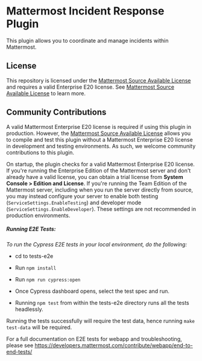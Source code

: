 # Mattermost Incident Response Plugin

This plugin allows you to coordinate and manage incidents within Mattermost.

## License

This repository is licensed under the [Mattermost Source Available License](LICENSE) and requires a valid Enterprise E20 license. See [Mattermost Source Available License](https://docs.mattermost.com/overview/faq.html#mattermost-source-available-license) to learn more.

## Community Contributions

A valid Mattermost Enterprise E20 license is required if using this plugin in production. However, the [Mattermost Source Available License](LICENSE) allows you to compile and test this plugin without a Mattermost Enterprise E20 license in development and testing environments. As such, we welcome community contributions to this plugin.

On startup, the plugin checks for a valid Mattermost Enterprise E20 license. If you're running the Enterprise Edition of the Mattermost server and don't already have a valid license, you can obtain a trial license from **System Console > Edition and License**. If you're running the Team Edition of the Mattermost server, including when you run the server directly from source, you may instead configure your server to enable both testing (`ServiceSettings.EnableTesting`) and developer mode (`ServiceSettings.EnableDeveloper`). These settings are not recommended in production environments.

##### Running E2E Tests:

_To run the Cypress E2E tests in your local environment, do the following:_

- cd to tests-e2e
- Run `npm install`
- Run `npm run cypress:open`
- Once Cypress dashboard opens, select the test spec and run.

- Running `npm test` from within the tests-e2e directory runs all the tests headlessly.

Running the tests successfully will require the test data, hence running `make test-data` will be required.

For a full documentation on E2E tests for webapp and troubleshooting, please see https://developers.mattermost.com/contribute/webapp/end-to-end-tests/

